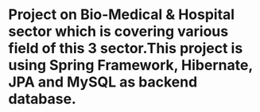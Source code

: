 # Project on Bio-Medical & Hospital sector which is covering various field of this 3 sector.This project is using Spring Framework, Hibernate, JPA and MySQL as backend database.
